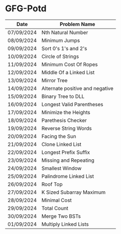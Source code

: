 # GFG-Potd

| Date       | Problem Name                      |
|------------|-----------------------------------|
| 07/09/2024 | Nth Natural Number                |
| 08/09/2024 | Minimum Jumps                     |
| 09/09/2024 | Sort 0's 1's and 2's              |
| 10/09/2024 | Circle of Strings                 |
| 11/09/2024 | Minimum Cost Of Ropes             |
| 12/09/2024 | Middle Of a Linked List           |
| 13/09/2024 | Mirror Tree                       |
| 14/09/2024 | Alternate positive and negative   |
| 15/09/2024 | Binary Tree to DLL                |
| 16/09/2024 | Longest Valid Parentheses         |
| 17/09/2024 | Minimize the Heights              |
| 18/09/2024 | Parethesis Checker                |
| 19/09/2024 | Reverse String Words              |
| 20/09/2024 | Facing the Sun                    |
| 21/09/2024 | Clone Linked List                 |
| 22/09/2024 | Longest Prefix Suffix             |
| 23/09/2024 | Missing and Repeating             |
| 24/09/2024 | Smallest Window                   |
| 25/09/2024 | Palindrome Linked List            |
| 26/09/2024 | Roof Top                          |
| 27/09/2024 | K Sized Subarray Maximum          |
| 28/09/2024 | Minimal Cost                      |
| 29/09/2024 | Total Count                       |
| 30/09/2024 | Merge Two BSTs                    |
| 01/09/2024 | Multiply Linked Lists             |
